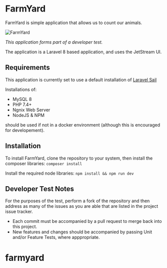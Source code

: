 # FarmYard
FarmYard is simple application that allows us to count our animals.

![FarmYard](resources/images/farmyard.jpg?raw=true "FarmYard")

*This application forms part of a developer test.*

The application is a Laravel 8 based application, and uses the JetStream UI.

## Requirements
This application is currently set to use a default installation of [Laravel Sail](https://laravel.com/docs/8.x/sail)

Installations of:
- MySQL 8
- PHP 7.4+
- Ngnix Web Server
- NodeJS & NPM

should be used if not in a docker environment (although this is encouraged for developement).

## Installation
To install FarmYard, clone the repository to your system, then install the composer libraries:
`composer install`

Install the required node libraries:
`npm install && npm run dev`


## Developer Test Notes

For the purposes of the test, perform a fork of the repository and then address as many of the issues as you are able that are listed in the project issue tracker.

- Each commit must be accompanied by a pull request to merge back into this project.
- New features and changes should be accompanied by passing Unit and/or Feature Tests, where apppropriate.

# farmyard
